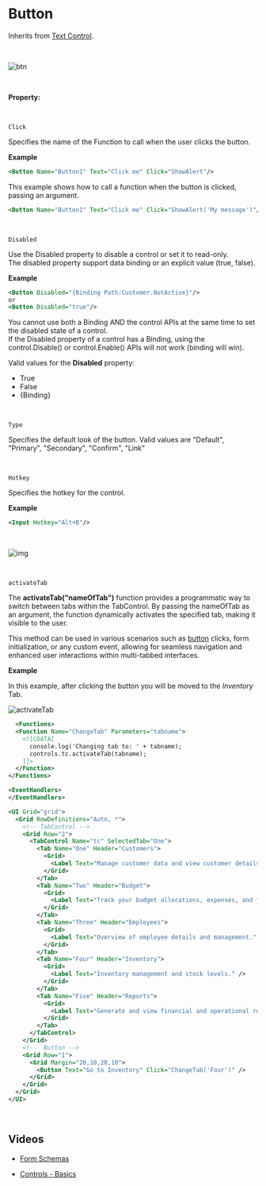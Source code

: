 
# Button

Inherits from [Text Control](textcontrol.md).

<br/>

![btn](https://profitbasedocs.blob.core.windows.net/images/btnUI.png)

<br/>

**Property:**

<br/>

`Click`

Specifies the name of the Function to call when the user clicks the button.

**Example**

```xml
<Button Name="Button1" Text="Click me" Click="ShowAlert"/>
```

This example shows how to call a function when the button is clicked, passing an argument.

```xml
<Button Name="Button1" Text="Click me" Click="ShowAlert('My message')"/>
```

<br/>

`Disabled`

Use the Disabled property to disable a control or set it to read-only.  
The disabled property support data binding or an explicit value (true, false).

**Example**

```xml
<Button Disabled="{Binding Path:Customer.NotActive}"/>
or
<Button Disabled="true"/>
```

You cannot use both a Binding AND the control APIs at the same time to set the disabled state of a control.  
If the Disabled property of a control has a Binding, using the control.Disable() or control.Enable() APIs will not work (binding will win).

Valid values for the **Disabled** property:

- True
- False
- {Binding}

<br/>

`Type`

Specifies the default look of the button. Valid values are "Default", "Primary", "Secondary", "Confirm", "Link"

<br/>

`Hotkey`

Specifies the hotkey for the control.

**Example**

```xml
<Input Hotkey="Alt+B"/>
```

<br/>

![img](https://profitbasedocs.blob.core.windows.net/images/hotkeys.png)

<br/>


`activateTab`

The **activateTab("nameOfTab")** function provides a programmatic way to switch between tabs within the TabControl. By passing the nameOfTab as an argument, the function dynamically activates the specified tab, making it visible to the user. 

This method can be used in various scenarios such as [button](button.md) clicks, form initialization, or any custom event, allowing for seamless navigation and enhanced user interactions within multi-tabbed interfaces.



**Example**

In this example, after clicking the button you will be moved to the *Inventory* Tab.

![activateTab](https://profitbasedocs.blob.core.windows.net/images/activateTab.png)

```xml
  <Functions>
  <Function Name="ChangeTab" Parameters="tabname">
    <![CDATA[
      console.log('Changing tab to: ' + tabname);
      controls.tc.activateTab(tabname);
    ]]>
  </Function>
</Functions>

<EventHandlers>
</EventHandlers>

<UI Grid="grid">
  <Grid RowDefinitions="Auto, *">
    <!-- TabControl -->
    <Grid Row="2">
      <TabControl Name="tc" SelectedTab="One">
        <Tab Name="One" Header="Customers">
          <Grid>
            <Label Text="Manage customer data and view customer details." />
          </Grid>
        </Tab>
        <Tab Name="Two" Header="Budget">
          <Grid>
            <Label Text="Track your budget allocations, expenses, and forecasts." />
          </Grid>
        </Tab>
        <Tab Name="Three" Header="Employees">
          <Grid>
            <Label Text="Overview of employee details and management." />
          </Grid>
        </Tab>
        <Tab Name="Four" Header="Inventory">
          <Grid>
            <Label Text="Inventory management and stock levels." />
          </Grid>
        </Tab>
        <Tab Name="Five" Header="Reports">
          <Grid>
            <Label Text="Generate and view financial and operational reports." />
          </Grid>
        </Tab>
      </TabControl>
    </Grid>
    <!--  Button -->
    <Grid Row="1">
      <Grid Margin="20,10,20,10">
        <Button Text="Go to Inventory" Click="ChangeTab('Four')" />
      </Grid>
    </Grid>
  </Grid>
</UI>

```

<br/>


## Videos

- [Form Schemas](../../../../videos/formschemas.md)

- [Controls - Basics](https://profitbasedocs.blob.core.windows.net/videos/Form%20Schema%20-%20Input%20Element.mp4)
